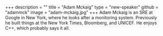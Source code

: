 +++
description = ""
title = "Adam Mckaig"
type = "new-speaker"
github = "adammck"
image = "adam-mckaig.jpg"
+++
Adam Mckaig is an SRE at Google in New York, where he looks after a monitoring system. Previously he built things at the New York Times, Bloomberg, and UNICEF. He enjoys C++, which probably says it all.
